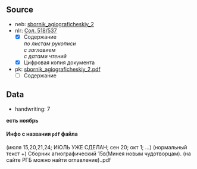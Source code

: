 ## Source

* neb: [sbornik_agiograficheskiy_2][neb]
* nlr: [Сол. 518/537][nlr]
    - [x] Содержание  
      *по листам рукописи*  
      *с заглавием*  
      *с датами чтений*
    - [x] Цифровая копия документа
* pk: [sbornik_agiograficheskiy_2.pdf][pk]
    - [ ] Содержание

## Data

* handwriting: 7

**есть ноябрь**

#### Инфо с названия `pdf` файла

(июля 15,20,21,24; ИЮЛЬ УЖЕ СДЕЛАН; сен 20; окт 1; ...)
(нормальный текст +)
Сборник агиографический 15в(Минея новым чудотворцам).
(на сайте РГБ можно найти оглавление)..pdf


[neb]: https://kp.rusneb.ru/item/material/sbornik-agiograficheskiy-2

[nlr]: https://nlr.ru/manuscripts/RA1527/elektronnyiy-katalog?ab=CC3883B7-F9F8-4CB1-AEEB-AA835C900A16

[pk]: ../../../../../../pravoslavie/lives_saints/sbornik_agiograficheskiy_2.pdf
